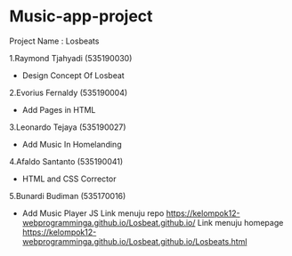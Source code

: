 # Music-app-project

Project Name : Losbeats

1.Raymond Tjahyadi (535190030)
- Design Concept Of Losbeat

2.Evorius Fernaldy (535190004)

- Add Pages in HTML

3.Leonardo Tejaya (535190027)

- Add Music In Homelanding

4.Afaldo Santanto (535190041)

- HTML and CSS Corrector 

5.Bunardi Budiman (535170016)

- Add Music Player JS
Link menuju repo https://kelompok12-webprogramminga.github.io/Losbeat.github.io/
Link menuju homepage https://kelompok12-webprogramminga.github.io/Losbeat.github.io/Losbeats.html
